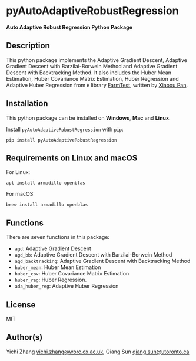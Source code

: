# pyAutoAdaptiveRobustRegression

**Auto Adaptive Robust Regression Python Package**

## Description

This python package implements the Adaptive Gradient Descent, Adaptive Gradient Descent with Barzilai-Borwein Method and Adaptive Gradient Descent with Backtracking Method. It also includes the Huber Mean Estimation, Huber Covariance Matrix Estimation, Huber Regression and Adaptive Huber Regression from `R` library [FarmTest](https://CRAN.R-project.org/package=FarmTest), written by [Xiaoou Pan](https://www.math.ucsd.edu/~xip024/).

## Installation

This python package can be installed on **Windows**, **Mac** and **Linux**.

Install `pyAutoAdaptiveRobustRegression` with `pip`:

```
pip install pyAutoAdaptiveRobustRegression
```

## Requirements on Linux and macOS

For Linux:

```
apt install armadillo openblas
```

For macOS:

```
brew install armadillo openblas
```

## Functions

There are seven functions in this package:

-   `agd`: Adaptive Gradient Descent
-   `agd_bb`: Adaptive Gradient Descent with Barzilai-Borwein Method
-   `agd_backtracking`: Adaptive Gradient Descent with Backtracking Method
-   `huber_mean`: Huber Mean Estimation
-   `huber_cov`: Huber Covariance Matrix Estimation
-   `huber_reg`: Huber Regression.
-   `ada_huber_reg`: Adaptive Huber Regression

## License

MIT

## Author(s)

Yichi Zhang <yichi.zhang@worc.ox.ac.uk>, Qiang Sun <qiang.sun@utoronto.ca>
